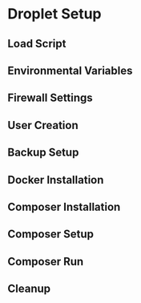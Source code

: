 # Droplet Setup
## Load Script
## Environmental Variables
## Firewall Settings
## User Creation
## Backup Setup
## Docker Installation
## Composer Installation
## Composer Setup
## Composer Run
## Cleanup

